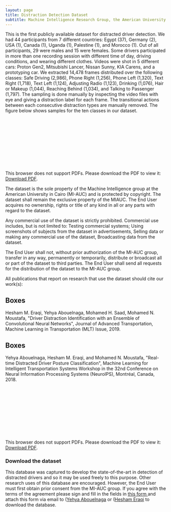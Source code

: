 ```yaml
---
layout: page
title: Distraction Detection Dataset
subtitle: Machine Intelligence Research Group, the American University in Cairo (AUC)
---
```


This is the first publicly available dataset for distracted driver detection. We had 44 participants from 7 different countries: Egypt (37), Germany (2), USA (1), Canada (1), Uganda (1), Palestine (1), and Morocco (1). Out of all participants, 29 were males and 15 were females. Some drivers participated in more than one recording session with different time of day, driving conditions, and wearing different clothes.
Videos were shot in 5 different cars: Proton Gen2, Mitsubishi Lancer, Nissan Sunny, KIA Carens, and a prototyping car. We extracted 14,478 frames distributed over the following classes: Safe Driving (2,986), Phone Right (1,256), Phone Left (1,320), Text Right (1,718), Text Left (1,124), Adjusting Radio (1,123), Drinking (1,076), Hair or Makeup (1,044), Reaching Behind (1,034), and Talking to Passenger (1,797). The sampling is done manually by inspecting the video files with eye and giving a distraction label for each frame. The transitional actions between each consecutive distraction types are manually removed. The figure below shows samples for the ten classes in our dataset.

<object data="https://heshameraqi.github.io/data/auc.distracted.driver.dataset/Data.pdf" type="application/pdf" width="700px" height="">
    <embed src="https://heshameraqi.github.io/data/auc.distracted.driver.dataset/Data.pdf">
        <p>This browser does not support PDFs. Please download the PDF to view it: <a href="https://heshameraqi.github.io/data/auc.distracted.driver.dataset/Data.pdf">Download PDF</a>.</p>
    </embed>
</object>

The dataset is the sole property of the Machine Intelligence group at the American University in Cairo (MI-AUC) and is protected by copyright. The dataset shall remain the exclusive property of the MIAUC. The End User acquires no ownership, rights or title of any kind in all or any parts with regard to the dataset.

Any commercial use of the dataset is strictly prohibited. Commercial use includes, but is not limited to: Testing commercial systems; Using screenshots of subjects from the dataset in advertisements, Selling data or making any commercial use of the dataset, Broadcasting data from the dataset.

The End User shall not, without prior authorization of the MI-AUC group, transfer in any way, permanently or temporarily, distribute or broadcast all or part of the dataset to third parties. The End User shall send all requests for the distribution of the dataset to the MI-AUC group.

All publications that report on research that use the dataset should cite our work(s): 

## Boxes
Hesham M. Eraqi, Yehya Abouelnaga, Mohamed H. Saad, Mohamed N. Moustafa, "Driver Distraction Identification with an Ensemble of Convolutional Neural Networks", Journal of Advanced Transportation, Machine Learning in Transportation (MLT) Issue, 2019.

## Boxes
Yehya Abouelnaga, Hesham M. Eraqi, and Mohamed N. Moustafa, "Real-time Distracted Driver Posture Classification", Machine Learning for Intelligent Transportation Systems Workshop in the 32nd Conference on Neural Information Processing Systems (NeuroIPS), Montréal, Canada, 2018.

<object data="https://heshameraqi.github.io/data/auc.distracted.driver.dataset/System.pdf" type="application/pdf" width="" height="">
    <embed src="https://heshameraqi.github.io/data/auc.distracted.driver.dataset/System.pdf">
        <p>This browser does not support PDFs. Please download the PDF to view it: <a href="https://heshameraqi.github.io/data/auc.distracted.driver.dataset/System.pdf">Download PDF</a>.</p>
    </embed>
</object>

### Download the dataset

This database was captured to develop the state-of-the-art in detection of distracted drivers and so it may be used freely to this purpose. Other research uses of this database are encouraged. However, the End User must first obtain prior consent from the MI-AUC group. If you agree with the terms of the agreement please sign and fill in the fields in [this form ](https://heshameraqi.github.io/data/auc.distracted.driver.dataset/auc.distracted.driver.dataset_license.agreement.pdf) and attach this form via email to ([Yehya Abouelnaga](devyhia@aucegypt.edu) or ([Hesham Eraqi](heraqi@aucegypt.edu) to download the database.
